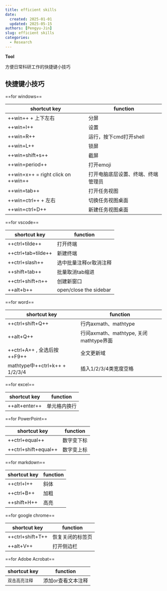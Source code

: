 ```yaml
---
title: efficient skills
date:
  created: 2025-01-01
  updated: 2025-05-15
authors: [Pengyu-Jin]
slug: efficient skills
categories:
  - Research
---
```

**Tool**

方便日常科研工作的快捷键小技巧

<!-- more -->

## 快捷键小技巧

==for windows==

| shortcut key | function |
| ----------- | --------- |
| ++win++ + 上下左右| 分屏  |
| ++win+I++   | 设置 |
| ++win+R++   | 运行，按下cmd打开shell |
| ++win+L++     | 锁屏 |
| ++win+shift+s++| 截屏 |
| ++win+period++    |打开emoji|
| ++win+x++ = right click on ++win++| 打开电脑底层设置、终端、终端管理员 |
| ++win+tab++   |打开任务视图 |
| ++win+ctrl++ + 左右|切换任务视图桌面 |
| ++win+ctrl+D++ |新建任务视图桌面 |

==for vscode==

| shortcut key | function |
| ----------- | --------- |
| ++ctrl+tilde++ | 打开终端  |
| ++ctrl+tab+tilde++ | 新建终端  |
| ++ctrl+slash++| 选中批量注释or取消注释  |
| ++shift+tab++ | 批量取消tab缩进  |
| ++ctrl+shift+n++ | 创建新窗口  |
| ++alt+b++   | open/close the sidebar|

==for word==

| shortcut key | function |
| ----------- | --------- |
| ++ctrl+shift+Q++ | 行内axmath、mathtype |
| ++alt+Q++| 行间axmath、mathtype, 关闭mathtype界面 |
| ++ctrl+A++ , 全选后按++F9++| 全文更新域 |
| mathtype中++ctrl+k++ + 1/2/3/4| 插入1/2/3/4类宽度空格 |

==for excel==

| shortcut key | function |
| ----------- | --------- |
| ++alt+enter++| 单元格内换行 |

==for PowerPoint==

| shortcut key | function |
| ----------- | --------- |
| ++ctrl+equal++| 数字变下标 |
| ++ctrl+shift+equal++| 数字变上标 |

==for markdown==

| shortcut key | function |
| ----------- | --------- |
| ++ctrl+I++| 斜体 |
| ++ctrl+B++| 加粗 |
| ++shift+H++| 高亮 |

==for google chrome==

| shortcut key | function |
| ----------- | --------- |
| ++ctrl+shift+T++| 恢复关闭的标签页 |
|  ++alt+V++  |打开侧边栏|

==for Adobe Acrobat==

| shortcut key | function |
| ----------- | --------- |
| `双击高亮注释`| 添加or查看文本注释 |




